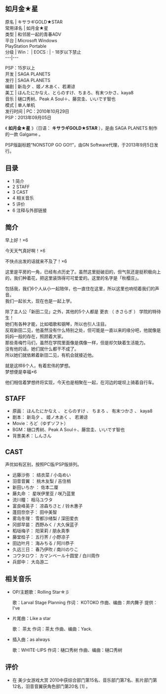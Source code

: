 如月金★星  
---  
原名  |  キサラギGOLD★STAR   
常用译名  |  如月金★星   
类型  |  和邻居一起的青春ADV   
平台  |  Microsoft Windows    
PlayStation Portable  
分级  |  Win：  |  EOCS  :  |  \- 18岁以下禁止   
---|---  
  
PSP：15岁以上  
开发  |  SAGA PLANETS   
发行  |  SAGA PLANETS   
编剧  |  新岛夕  、姬ノ木あく、若濑谅   
美工  |  ほんたにかなえ、とらのすけ、ちまろ、有末つかさ、kaya8   
音乐  |  樋口秀树、Peak A Soul＋、藤宫圭、いいです智也   
模式  |  单人单机   
发行时间  |  PC：2010年10月29日   
PSP：2013年09月05日  
  
《 **如月金★星** 》（日语：  **キサラギGOLD★STAR** ），是由  SAGA PLANETS  制作的一款  Galgame  。

PSP版副标题“NONSTOP GO GO!!”，由GN Software代理，于2013年9月5日发行。

##  目录

  * 1  简介 
  * 2  STAFF 
  * 3  CAST 
  * 4  相关音乐 
  * 5  评价 
  * 6  注释与外部链接 

##  简介

早上好！×6

今天天气真好啊！×6

不快点出发的话就来不及了！×6

这里是平房的一角，已经有点历史了。虽然这里挺破旧的，但气氛还是挺积极向上的，我们种着花，把这里装饰得可可爱爱的。这里的名字是「秋樱庄」。

包括我，我们6个人从小一起陪伴，也一直住在这里，所以这里也响彻着我们的声音。  
我们一起长大，现在也是一起上学。

除了主人公「新田二见」之外，其他的5个人都是  更衣  （  きさらぎ  ）  学院的特待生！  
她们有各种才能，比如唱歌和钢琴，所以也引人注目。  
反观新田二见，他虽然没有什么特别之处，但可能是一直以来的缘分吧，他就像是妈妈一般的存在，照顾着大家。  
那些青梅竹马们，虽然在学院里面像是偶像一样，但是却欠缺着生活能力。  
没有他的话，她们就什么都干不成了。  
所以她们就依赖着新田二见，有机会就接近他。

就是这样6个人，有着宏伟的梦想。  
梦想便是幸福×6

他们相信着梦想终将实现，今天也是相聚在一起，在河边的堤坝上骑着自行车。

##  STAFF

  * 原画：  ほんたにかなえ  、  とらのすけ  、  ちまろ  、  有末つかさ  、  kaya8 
  * 剧本：  新岛夕  、  姬ノ木あく  、  若濑谅 
  * Movie：ろど（ゆずソフト） 
  * BGM：樋口秀树、Peak A Soul＋、藤宫圭、いいです智也 
  * 背景美术：しんさん 

##  CAST

声优如有区别，按照PC版/PSP版排列。

  * 远藤沙弥  ：  结衣菜  /  小岛めい 
  * 羽音音翼  ：  桃木友梨  /  吉住梢 
  * 新田いちか  ：  佐本二厘 
  * 藤丸命  ：  星咲伊里亚  /  咲乃蓝里 
  * 流川瞳：  相马ユウタ 
  * 富良峰英子：  凉森ちさと  /  铃木惠子 
  * 蓬田奈奈子：  田中美智 
  * 雾岛冬理：  雪都沙绪梨  /  深田爱衣 
  * 冈部早苗：  西野みく  /  大久保蓝子 
  * 稻垣梅子：  阳茉莉  /  朋永真季 
  * 藤堂桂子：  五行荠  /  小野凉子 
  * 田边叶月：  海みちる  /  阿川恭子 
  * 久远三日：  春乃伊吹  /  南川のりこ 
  * コウタロウ：  カマンベール十圆堂  /  白川周作 
  * 兵部中：  大岛游二 

##  相关音乐

  * OP/主题歌：Rolling Star☆彡 

     歌：Larval Stage Planning 
     作词：  KOTOKO 
     作曲、编曲：井内舞子 
     提供：I've 

  * 片尾曲：Like a star 

     歌：  茶太 
     作词：茶太 
     作曲、编曲：Yack. 

  * 插入曲：as always 

     歌：WHITE-LIPS 
     作词：樋口秀树 
     作曲、编曲：樋口秀树 

##  评价

  * 在  美少女游戏大赏  2010中获综合部门第15名、音乐部门第7名、影片部门第12名，羽音音翼获角色部门第20名  [1]  。 